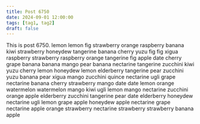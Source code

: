 ```yaml
---
title: Post 6750
date: 2024-09-01 12:00:00
tags: [tag1, tag2]
draft: false
---
```

This is post 6750.
lemon
lemon
fig
strawberry
orange
raspberry
banana
kiwi
strawberry
honeydew
tangerine
banana
cherry
yuzu
fig
fig
xigua
raspberry
strawberry
raspberry
orange
tangerine
fig
apple
date
cherry
grape
banana
banana
mango
pear
banana
nectarine
tangerine
zucchini
kiwi
yuzu
cherry
lemon
honeydew
lemon
elderberry
tangerine
pear
zucchini
yuzu
banana
pear
xigua
mango
zucchini
quince
nectarine
ugli
grape
nectarine
banana
cherry
strawberry
mango
date
date
lemon
orange
watermelon
watermelon
mango
kiwi
ugli
lemon
mango
nectarine
zucchini
orange
apple
elderberry
zucchini
tangerine
pear
date
elderberry
honeydew
nectarine
ugli
lemon
grape
apple
honeydew
apple
nectarine
grape
nectarine
apple
orange
strawberry
nectarine
strawberry
strawberry
banana
apple
